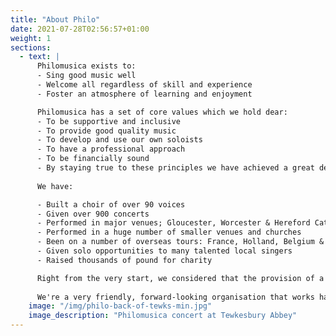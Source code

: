 ```yaml
---
title: "About Philo"
date: 2021-07-28T02:56:57+01:00
weight: 1
sections:
  - text: |
      Philomusica exists to:
      - Sing good music well
      - Welcome all regardless of skill and experience
      - Foster an atmosphere of learning and enjoyment

      Philomusica has a set of core values which we hold dear:
      - To be supportive and inclusive
      - To provide good quality music
      - To develop and use our own soloists
      - To have a professional approach
      - To be financially sound
      - By staying true to these principles we have achieved a great deal since our formation in 1966.
      
      We have:

      - Built a choir of over 90 voices
      - Given over 900 concerts
      - Performed in major venues; Gloucester, Worcester & Hereford Cathedrals as well as Tewkesbury and Pershore Abbeys and Cheltenham Town Hall
      - Performed in a huge number of smaller venues and churches
      - Been on a number of overseas tours: France, Holland, Belgium & the USA
      - Given solo opportunities to many talented local singers
      - Raised thousands of pound for charity

      Right from the very start, we considered that the provision of a wide variety of  music and the giving of concerts in a multitude of venues, large and small, were vital aspects. Over time, through doing this, we've gained many friends and partners who help us achieve these objectives.&nbsp;
      
      We're a very friendly, forward-looking organisation that works hard to attract interest across the generations and cultures. So whatever your age or background, come and meet us, you'll be made very welcome.
    image: "/img/philo-back-of-tewks-min.jpg"
    image_description: "Philomusica concert at Tewkesbury Abbey"
---
```

